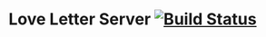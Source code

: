 # Love Letter Server [![Build Status](https://travis-ci.org/huaying/love-letter-server.svg?branch=master)](https://travis-ci.org/huaying/love-letter-server)

